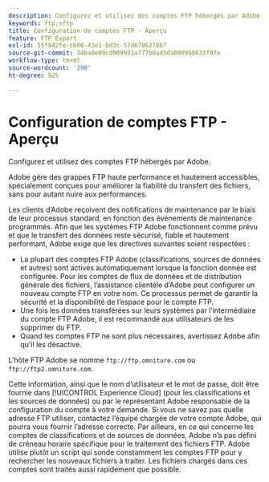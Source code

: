 ```yaml
---
description: Configurez et utilisez des comptes FTP hébergés par Adobe.
keywords: ftp;sftp
title: Configuration de comptes FTP - Aperçu
feature: FTP Export
exl-id: 55f942fe-cb06-43e1-bd3c-57d6786278b7
source-git-commit: 34ba0e09cd909951a777b0ad3da080958633f97e
workflow-type: tm+mt
source-wordcount: '290'
ht-degree: 92%

---
```


# Configuration de comptes FTP - Aperçu

Configurez et utilisez des comptes FTP hébergés par Adobe.

Adobe gère des grappes FTP haute performance et hautement accessibles, spécialement conçues pour améliorer la fiabilité du transfert des fichiers, sans pour autant nuire aux performances.

Les clients d’Adobe reçoivent des notifications de maintenance par le biais de leur processus standard, en fonction des événements de maintenance programmés. Afin que les systèmes FTP Adobe fonctionnent comme prévu et que le transfert des données reste sécurisé, fiable et hautement performant, Adobe exige que les directives suivantes soient respectées :

* La plupart des comptes FTP Adobe (classifications, sources de données et autres) sont activés automatiquement lorsque la fonction donnée est configurée. Pour les comptes de flux de données et de distribution générale des fichiers, l’assistance clientèle d’Adobe peut configurer un nouveau compte FTP en votre nom. Ce processus permet de garantir la sécurité et la disponibilité de l’espace pour le compte FTP.
* Une fois les données transférées sur leurs systèmes par l’intermédiaire du compte FTP Adobe, il est recommandé aux utilisateurs de les supprimer du FTP.
* Quand les comptes FTP ne sont plus nécessaires, avertissez Adobe afin qu’il les désactive.

L’hôte FTP Adobe se nomme `ftp://ftp.omniture.com` ou `ftp://ftp2.omniture.com`.

Cette information, ainsi que le nom d’utilisateur et le mot de passe, doit être fournie dans [!UICONTROL Experience Cloud] (pour les classifications et les sources de données) ou par le représentant Adobe responsable de la configuration du compte à votre demande. Si vous ne savez pas quelle adresse FTP utiliser, contactez l’équipe chargée de votre compte Adobe, qui pourra vous fournir l’adresse correcte. Par ailleurs, en ce qui concerne les comptes de classifications et de sources de données, Adobe n’a pas défini de créneau horaire spécifique pour le traitement des fichiers FTP. Adobe utilise plutôt un script qui sonde constamment les comptes FTP pour y rechercher les nouveaux fichiers à traiter. Les fichiers chargés dans ces comptes sont traités aussi rapidement que possible.
